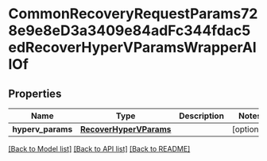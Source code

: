# CommonRecoveryRequestParams728e9e8eD3a3409e84adFc344fdac5edRecoverHyperVParamsWrapperAllOf


## Properties
Name | Type | Description | Notes
------------ | ------------- | ------------- | -------------
**hyperv_params** | [**RecoverHyperVParams**](RecoverHyperVParams.md) |  | [optional] 

[[Back to Model list]](../README.md#documentation-for-models) [[Back to API list]](../README.md#documentation-for-api-endpoints) [[Back to README]](../README.md)


